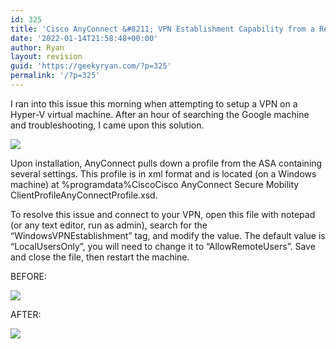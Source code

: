 ```yaml
---
id: 325
title: 'Cisco AnyConnect &#8211; VPN Establishment Capability from a Remote Desktop is Disabled'
date: '2022-01-14T21:58:48+00:00'
author: Ryan
layout: revision
guid: 'https://geekyryan.com/?p=325'
permalink: '/?p=325'
---
```


I ran into this issue this morning when attempting to setup a VPN on a Hyper-V virtual machine. After an hour of searching the Google machine and troubleshooting, I came upon this solution.

[![](https://geekyryan.com/wp-content/uploads/2020/10/image-16.png)](https://lh3.googleusercontent.com/-BYApW8vZjV8/X33B2Or4D7I/AAAAAAAAxuY/hWQwpE-fqo4xInAsx9vyUvzDJXqxe68QQCLcBGAsYHQ/image.png)

Upon installation, AnyConnect pulls down a profile from the ASA containing several settings. This profile is in xml format and is located (on a Windows machine) at %programdata%CiscoCisco AnyConnect Secure Mobility ClientProfileAnyConnectProfile.xsd.

To resolve this issue and connect to your VPN, open this file with notepad (or any text editor, run as admin), search for the “WindowsVPNEstablishment” tag, and modify the value. The default value is “LocalUsersOnly”, you will need to change it to “AllowRemoteUsers”. Save and close the file, then restart the machine.

BEFORE:

[![](https://geekyryan.com/wp-content/uploads/2020/10/image-17.png)](https://lh3.googleusercontent.com/-izGUUyhtWyM/X33Bh8YdqGI/AAAAAAAAxuQ/rBbXsqWhe5wZYoGmjXwyyidGmu1kCNVmgCLcBGAsYHQ/image.png)

AFTER:

[![](https://geekyryan.com/wp-content/uploads/2020/10/image-18.png)](https://lh3.googleusercontent.com/-wFFu1JOXymQ/X33CVp0cImI/AAAAAAAAxug/fibXC6JHmkkilFtWv8641x20flapCibYACLcBGAsYHQ/image.png)